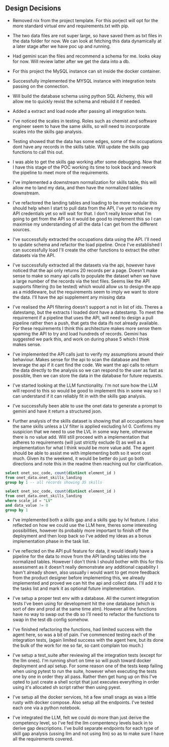 ## Design Decisions
- Removed nix from the project template. For this porject will opt for the more standard virtual env and requirements.txt with pip.

- The two data files are not super large, so have saved them as txt files in the data folder for now. We can look at fetching this data dynamically at a later stage after we have poc up and running.

- Had gemini scan the files and recommend a schema for me. looks okay for now. Will review latter after we get the data into a db.

- For this project the MySQL instance can sit inside the docker container.

- Successfully implemented the MYSQL instance with integration tests passing on the connection.

- Will build the database schema using python SQL Alchemy, this will allow me to quickly revist the schema and rebuild it if needed.

- Added a extract and load node after passing all integration tests. 

- I've noticed the scales in testing. Roles such as chemist and software engineer seem to have the same skills, so will need to incorporate scales into the skills gap analysis.

- Testing showed that the data has some edges, some of the occupations dont have any records in the skills table. Will update the skills gap functions to call this out.

- I was able to get the skills gap working after some debugging. Now that I have this stage of the POC working its time to look back and rework the pipeline to meet more of the requirements.

- I've implemented a downstream normalization for skills table, this will allow me to land my data, and then have the normalized tables downstream.

- I've refactored the landing tables and loading to be more modular this should help when I start to pull data from the API, I've yet to recieve my API credentials yet so will wait for that. I don't really know what I'm going to get from the API so it would be good to implement this so I can maximise my understanding of all the data I can get from the different sources. 

- I've successfully extracted the occupations data using the API. I'll need to update schema and refactor the load pipeline. Once I've established I can successfully load I'll create the other functions to extract the other datasets via the API. 

- I've successfully extracted all the datasets via the api, however have noticed that the api only returns 20 records per a page. Doesn't make sense to make so many api calls to populate the dataset when we have a large number of the records via the text files. Seems like the API supports filtering (to be tested) which would allow us to design the app as a middleware, but the requirements seem to imply we want to store the data. I'll have the api supplement any missing data 

- I've realised the API filtering doesn't support a not in list of ids. Theres a datestamp, but the extracts I loaded dont have a datestamp. To meet the requirement if a pipeline that uses the API, will need to design a pull pipeline rather then a push, that gets the data ifs not already available. For these requirements I think this architecture makes more sense them spaming the API to try and load hundreds of records. Gemini has suggested we park this, and work on during phase 5 which I think makes sense.

- I've implemented the API calls just to verify my assumptions around their behaviour. Makes sense for the api to scan the database and then leverage the api if it cant find the code. We want the api calls to return the data directly to the analysis so we can respond to the user as fast as possible, then we can store the data in the database for future requests.

- I've started looking at the LLM functionality. I'm not sure how the LLM will repond to this so would be good to implement this in some way so I can understand if it can reliably fit in with the skills gap analysis.

- I've successfully been able to use the onet data to generate a prompt to gemini and have it return a structured json. 

- Further analysis of the skills dataset is showing that all occupations have the same skills unless a LV filter is applied excluding lvl 0. Confirms my suspicion that we need to use the LVL in some way here, otherwise there is no value add. Will still proceed with a implementation that adheres to requirements (will just strictly exclude 0) as well as a implementation for what I think would be more value add. The agent should be able to assist me with implementing both so it wont cost much. Given its the weekend, it would be better do just go both directions and note this in the readme then reaching out for clarification.

```sql
select onet_soc_code, count(distinct element_id )
from onet_data.onet_skills_landing
group by 1 -- all records showing 35 skills
```

```sql
select onet_soc_code, count(distinct element_id )
from onet_data.onet_skills_landing
where scale_id = "LV"
and data_value != 0
group by 1
```

- I've implemented both a skills gap and a skills gap by lvl feature. I also reflected on how we could use the LLM here, theres some interesting possibilities, however its probably more important to finish off the deployment and then loop back so I've added my ideas as a bonus implementation phase in the task list. 

- I've reflected on the API pull feature for data, it would ideally have a pipeline for the data to move from the API landing tables into the normalized tables. However I don't think I should bother with this for this assessment as it doesn't really demonstrate any additional capability I havn't already shown, also ussually i would want to get more feedback from the product designer before implementing this, we already implemented and proved we can hit the api and collect data. I'll add it to the tasks list and mark it as optional future implementation.

- I've setup a proper test env with a database. All the current integration tests I've been using for development hit the one database (which is sort of dev and prod at the same time atm). However all the functions have no way to swap out the db so I'll need to refactor the functions to swap in the test db config somehow.

- I've finished refactoring the functions, had limited success with the agent here, so was a bit of pain. I've commenced testing each of the integration tests, (again limited success with the agent here, but its done the bulk of the work for me so far, so cant complain too much.)

- I've setup a test_suite after reviewing all the integration tests (except for the llm ones). I'm running short on time so will push toward docker deployment and api setup. For some reason one of the tests keep failing when using pytest to run the suite, however when executing the tests one by one in order they all pass. Rather then get hung up on this I've opted to just create a shell script that just executes everything in order using it's allocated sh script rather then using pyest.

- I've setup all the docker services, hit a few small snags as was a little rusty with docker compose. Also setup all the endpoints. I've tested each one via a python notebook. 

- I've integrated the LLM, felt we could do more than just derive the competency level, so I've fed the llm compentency levels back in to derive gap descriptions. I've build separate endpoints for each type of skill gap analysis (ussing llm and not using llm) so as to make sure I have all the requirements covered.
